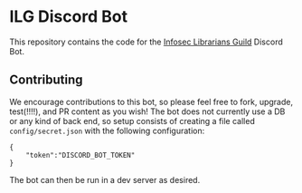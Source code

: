 # ILG Discord Bot 

This repository contains the code for the [Infosec Librarians Guild](https://infoseclib.com) Discord Bot.

## Contributing

We encourage contributions to this bot, so please feel free to fork, upgrade, test(!!!!), and PR content as you wish!
The bot does not currently use a DB or any kind of back end, so setup consists of creating a file called `config/secret.json` with the following configuration:
```
{
	"token":"DISCORD_BOT_TOKEN"
}
```
The bot can then be run in a dev server as desired.
